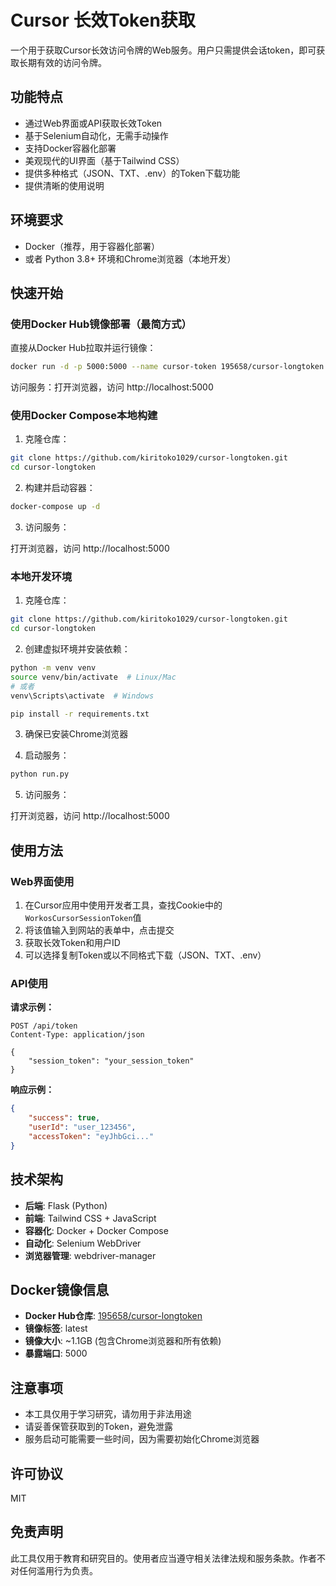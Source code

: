 # Cursor 长效Token获取

一个用于获取Cursor长效访问令牌的Web服务。用户只需提供会话token，即可获取长期有效的访问令牌。

## 功能特点

- 通过Web界面或API获取长效Token
- 基于Selenium自动化，无需手动操作
- 支持Docker容器化部署
- 美观现代的UI界面（基于Tailwind CSS）
- 提供多种格式（JSON、TXT、.env）的Token下载功能
- 提供清晰的使用说明

## 环境要求

- Docker（推荐，用于容器化部署）
- 或者 Python 3.8+ 环境和Chrome浏览器（本地开发）

## 快速开始

### 使用Docker Hub镜像部署（最简方式）

直接从Docker Hub拉取并运行镜像：

```bash
docker run -d -p 5000:5000 --name cursor-token 195658/cursor-longtoken:latest
```

访问服务：打开浏览器，访问 http://localhost:5000

### 使用Docker Compose本地构建

1. 克隆仓库：

```bash
git clone https://github.com/kiritoko1029/cursor-longtoken.git
cd cursor-longtoken
```

2. 构建并启动容器：

```bash
docker-compose up -d
```

3. 访问服务：

打开浏览器，访问 http://localhost:5000

### 本地开发环境

1. 克隆仓库：

```bash
git clone https://github.com/kiritoko1029/cursor-longtoken.git
cd cursor-longtoken
```

2. 创建虚拟环境并安装依赖：

```bash
python -m venv venv
source venv/bin/activate  # Linux/Mac
# 或者
venv\Scripts\activate  # Windows

pip install -r requirements.txt
```

3. 确保已安装Chrome浏览器

4. 启动服务：

```bash
python run.py
```

5. 访问服务：

打开浏览器，访问 http://localhost:5000

## 使用方法

### Web界面使用

1. 在Cursor应用中使用开发者工具，查找Cookie中的`WorkosCursorSessionToken`值
2. 将该值输入到网站的表单中，点击提交
3. 获取长效Token和用户ID
4. 可以选择复制Token或以不同格式下载（JSON、TXT、.env）

### API使用

**请求示例：**

```http
POST /api/token
Content-Type: application/json

{
    "session_token": "your_session_token"
}
```

**响应示例：**

```json
{
    "success": true,
    "userId": "user_123456",
    "accessToken": "eyJhbGci..."
}
```

## 技术架构

- **后端**: Flask (Python)
- **前端**: Tailwind CSS + JavaScript
- **容器化**: Docker + Docker Compose
- **自动化**: Selenium WebDriver
- **浏览器管理**: webdriver-manager

## Docker镜像信息

- **Docker Hub仓库**: [195658/cursor-longtoken](https://hub.docker.com/r/195658/cursor-longtoken)
- **镜像标签**: latest
- **镜像大小**: ~1.1GB (包含Chrome浏览器和所有依赖)
- **暴露端口**: 5000

## 注意事项

- 本工具仅用于学习研究，请勿用于非法用途
- 请妥善保管获取到的Token，避免泄露
- 服务启动可能需要一些时间，因为需要初始化Chrome浏览器

## 许可协议

MIT

## 免责声明

此工具仅用于教育和研究目的。使用者应当遵守相关法律法规和服务条款。作者不对任何滥用行为负责。

